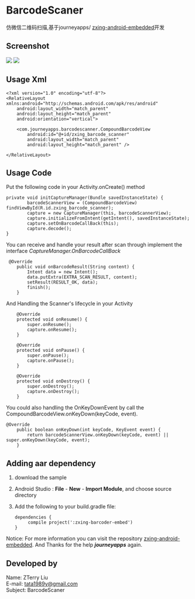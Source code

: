 # BarcodeScaner

仿微信二维码扫描,基于journeyapps/ [zxing-android-embedded](https://github.com/journeyapps/zxing-android-embedded)开发


Screenshot
----------
![](https://github.com/liuzhanta/BarcodeScaner/blob/master/image.jpg) ![](https://github.com/liuzhanta/BarcodeScaner/blob/master/screen_shot.gif)

Usage Xml
---------
    <?xml version="1.0" encoding="utf-8"?>
    <RelativeLayout xmlns:android="http://schemas.android.com/apk/res/android"
        android:layout_width="match_parent"
        android:layout_height="match_parent"
        android:orientation="vertical">
    
        <com.journeyapps.barcodescanner.CompoundBarcodeView
            android:id="@+id/zxing_barcode_scanner"
            android:layout_width="match_parent"
            android:layout_height="match_parent" />
    
    </RelativeLayout>

Usage Code
----------
Put the following code in your Activity.onCreate() method

    private void initCaptureManager(Bundle savedInstanceState) {
            barcodeScannerView = (CompoundBarcodeView) findViewById(R.id.zxing_barcode_scanner);
            capture = new CaptureManager(this, barcodeScannerView);
            capture.initializeFromIntent(getIntent(), savedInstanceState);
            capture.setOnBarcodeCallBack(this);
            capture.decode();
    }

You can receive and handle your result after scan through implement the interface _CaptureManager.OnBarcodeCallBack_

     @Override
        public void onBarcodeResult(String content) {
            Intent data = new Intent();
            data.putExtra(EXTRA_SCAN_RESULT, content);
            setResult(RESULT_OK, data);
            finish();
        }
        
And Handling the Scanner's lifecycle in your Activity

        @Override
        protected void onResume() {
            super.onResume();
            capture.onResume();
        }
    
        @Override
        protected void onPause() {
            super.onPause();
            capture.onPause();
        }
    
        @Override
        protected void onDestroy() {
            super.onDestroy();
            capture.onDestroy();
        }

You could also handling the OnKeyDownEvent by call the CompoundBarcodeView.onKeyDown(keyCode, event).

    @Override
        public boolean onKeyDown(int keyCode, KeyEvent event) {
            return barcodeScannerView.onKeyDown(keyCode, event) || super.onKeyDown(keyCode, event);
        }


Adding aar dependency
---------------------
 1. download the sample
 2. Android Studio : **File** - **New** - **Import Module**, and choose source directory
 3. Add the following to your build.gradle file:
 
 
        dependencies {
             compile project(':zxing-barcoder-embed')
        }

Notice: For more information you can visit the repository [zxing-android-embedded](https://github.com/journeyapps/zxing-android-embedded).
And Thanks for the help _**journeyapps**_ again.

Developed by
------------
Name: ZTerry Liu  
E-mail: tata1989y@gmail.com  
Subject: BarcodeScaner 





